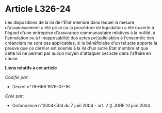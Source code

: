# Article L326-24

Les dispositions de la loi de l'Etat membre dans lequel la mesure d'assainissement a été prise ou la procédure de liquidation
a été ouverte à l'égard d'une entreprise d'assurance communautaire relatives à la nullité, à l'annulation ou à
l'inopposabilité des actes préjudiciables à l'ensemble des créanciers ne sont pas applicables, si le bénéficiaire d'un tel
acte apporte la preuve que ce dernier est soumis à la loi d'un autre Etat membre et que cette loi ne permet par aucun moyen
d'attaquer cet acte dans l'affaire en cause.

**Liens relatifs à cet article**

_Codifié par_:

  - Décret n°76-666 1976-07-16

_Créé par_:

  - Ordonnance n°2004-504 du 7 juin 2004 - art. 2 () JORF 10 juin 2004
